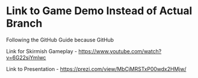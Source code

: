 # Link to Game Demo Instead of Actual Branch

Following the GitHub Guide because GitHub

Link for Skirmish Gameplay - https://www.youtube.com/watch?v=6G22siYmlwc

Link to Presentation - https://prezi.com/view/MbCjMRSTxP00wdx2HMjw/
